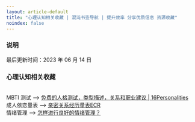 ```yaml
---
layout: article-default
title: "心理认知相关收藏 | 混沌书签导航 | 提升效率 分享优质信息 资源收藏"
noindex: false
---
```


<article>
    <h3>说明</h3>
    最后更新时间：2023 年 06 月 14 日
    <h3>心理认知相关收藏</h3>
    <br>MBTI 测试 --> <a target="_blank" rel="noopener nofollow" href="https://www.16personalities.com/ch">免费的人格测试，类型描述，关系和职业建议 | 16Personalities</a>
    <br>成人依恋量表 --> <a target="_blank" rel="noopener nofollow" href="https://www.psy525.cn/ceshi/84333.html">亲密关系经历量表ECR</a>
    <br>情绪管理 --> <a target="_blank" rel="noopener nofollow" href="https://daily.zhihu.com/story/9761889">怎样进行良好的情绪管理？</a>
    <!-- <br> <a target="_blank" rel="noopener nofollow" href=""></a> -->
</article>